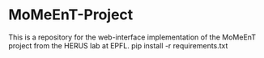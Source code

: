 # MoMeEnT-Project
This is a repository for the web-interface implementation of the MoMeEnT project from the HERUS lab at EPFL.
  pip install -r requirements.txt
